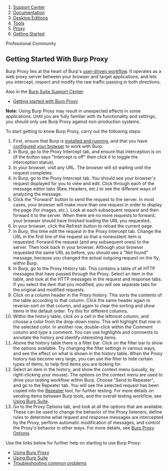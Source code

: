 <!doctype html>
<html>
<head>
<meta charset="utf-8">
<meta http-equiv="x-ua-compatible" content="ie=edge">
<meta name="viewport" content="width=device-width, initial-scale=1">
<link rel="stylesheet" href="../../../../../styles/css/ps.css">
</head>
<body>
<section class="container ps-breadcrumbs">
    <ol>
        <li>
            <a href="https://support.portswigger.net/">Support Center</a>
        </li>
        <li>
            <a href="../../../index.html">Documentation</a>
        </li>
        <li>
            <a href="../../index.html">Desktop Editions</a>
        </li>
        <li>
            <a href="../index.html">Tools</a>
        </li>
        <li>
            <a href="index.html">Proxy</a>
        </li>
        <li>
            <a href="getting-started.html">Getting Started</a>
        </li>
    </ol>
</section>
<section class="container edition-labels">
	<span class="pro-edition-feature-label">Professional</span>&nbsp;<span class="pro-edition-feature-label">Community</span>
</section>
<section class="maincontainer">
    <div class="container main">
        <h1>Getting Started With Burp Proxy</h1>
        <p>
            Burp Proxy lies at the heart of Burp's <a href="../../penetration-testing/index.html">user-driven workflow</a>. It operates
            as a web proxy server between your browser and target applications, and lets you intercept, inspect and
            modify the raw traffic passing in both directions.
        </p>
        <div class="rounded-corner-box">
            <p>
                Also in the <a href="https://support.portswigger.net/">Burp Suite Support Center</a>:
            </p>
            <ul class="link-list">
                <li>
                    <a href="https://support.portswigger.net/customer/portal/articles/1783118-getting-started-with-burp-proxy"> Getting started with Burp Proxy</a>
                </li>
            </ul>
        </div>
        <div class="rounded-corner-box">
            <p>
                <strong>Note:</strong> Using Burp Proxy may result in unexpected effects in some applications. Until you
                are fully familiar with its functionality and settings, you should only use Burp Proxy against
                non-production systems.
            </p>
        </div>
        <p>
            To start getting to know Burp Proxy, carry out the following steps:
        </p>
        <ol>
            <li>
                First, ensure that Burp is <a href="../../getting-started/index.html#启动-burp">installed and running</a>, and
                that you have <a href="../../getting-started/projects.html"> configured your browser</a> to work with
                Burp.
            </li>
            <li>
                In Burp, go to the Proxy Intercept tab, and ensure that interception is on (if the button says
                "Intercept is off" then click it to toggle the interception status).
            </li>
            <li>
                In your browser, visit any URL. The browser will sit waiting until the request completes.
            </li>
            <li>
                In Burp, go to the Proxy Intercept tab. You should see your browser's request displayed for you to view
                and edit. Click through each of the message editor tabs (Raw, Headers, etc.) to see the different ways
                of analyzing the message.
            </li>
            <li>
                Click the "Forward" button to send the request to the server. In most cases, your browser will make more
                than one request in order to display the page (for images, etc.). Look at each subsequent request and
                then forward it to the server. When there are no more requests to forward, your browser should have
                finished loading the URL you requested.
            </li>
            <li>
                In your browser, click the Refresh button to reload the current page.
            </li>
            <li>
                In Burp, this time edit the request in the Proxy Intercept tab. Change the URL in the first line of the
                request so that a nonexistent item is requested. Forward the request (and any subsequent ones) to the
                server. Then look back in your browser. Although your browser requested the same URL as before, you
                should see a "Not found" message, because you changed the actual outgoing request on the fly, within
                Burp.
            </li>
            <li>
                In Burp, go to the Proxy History tab. This contains a table of all HTTP messages that have passed
                through the Proxy. Select an item in the table, and look at the HTTP messages in the request and
                response tabs. If you select the item that you modified, you will see separate tabs for the original and
                modified requests.
            </li>
            <li>
                Click on a column header in the Proxy history. This sorts the contents of the table according to that
                column. Click the same header again to reverse-sort on that column, and again to clear the sorting and
                show items in the default order. Try this for different columns.
            </li>
            <li>
                Within the history table, click on a cell in the leftmost column, and choose a color from the drop-down
                menu. This will highlight that row in the selected color. In another row, double-click within the
                Comment column and type a comment. You can use highlights and comments to annotate the history and
                identify interesting items.
            </li>
            <li>
                Above the history table there is a filter bar. Click on the filter bar to show the options available.
                Try changing the filter settings in various ways, and see the effect on what is shown in the history
                table. When the Proxy history has become very large, you can use the filter to hide certain types of
                items, to help find items you are looking for.
            </li>
            <li>
                Select an item in the history, and show the context menu (usually, by right-clicking your mouse). The
                options on the context menu are used to drive your testing workflow within Burp. Choose "Send to
                Repeater", and go to the Repeater tab. You will see the selected request has been copied into the <a href="../repeater/using.html">Repeater</a> tool, for further testing. For more details on sending items
                between Burp tools, and the overall testing workflow, see <a href="../../penetration-testing/index.html"> Using Burp
                Suite</a>.
            </li>
            <li>
                Go to the Proxy Options tab, and look at all the options that are available. These can be used to change
                the behavior of the Proxy listeners, define rules to determine what request and response messages are
                intercepted by the Proxy, perform automatic modification of messages, and control the Proxy's behavior
                in other ways. For more details, see <a href="options/index.html">Burp Proxy Options</a>.
            </li>
        </ol>
        <div class="rounded-corner-box">
            <p>
                Use the links below for further help on starting to use Burp Proxy:
            </p>
            <ul class="link-list">
                <li>
                    <a href="using.html">Using Burp Proxy</a>
                </li>
                <li>
                    <a href="../../penetration-testing/index.html">Using Burp Suite</a>
                </li>
                <li>
                    <a href="../../troubleshooting.html">Troubleshooting common problems</a>
                </li>
            </ul>
        </div>
    </div>
</section>
</body>
</html>